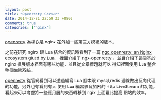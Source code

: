 ```yaml
---
layout: post
title: "Openresty Server"
date: 2014-12-21 22:59:33 +0800
comments: true
categories: ["nginx"]
---
```


<!-- more -->


[openresty] 為核心是 nginx 在外加一些第三方模組的版本。


之前在研究 nginx 跟 Lua 結合的資訊時看到了一篇 [ngx_openresty: an Nginx ecosystem glued by Lua]，
裡面介紹了 [ngx-openresty] ，並且介紹了這個基於 nginx 擴展版本裡面有哪些功能，並且從文章標題就可以
得知裡面使用 Lua 整合整個生態系統。


[openresty] 從官網看到可以透過編寫 Lua 腳本跟 mysql,redis 連線做出反向代理的功能，另外也有看到有人
使用 Lua 編寫影音加密的 Http LiveStream 的功能，看起來可以考慮將一些應用層的東西轉移到 ngix 上面藉此提高
網站的效率。



[openresty]:http://openresty.org/
[ngx-openresty]:https://github.com/openresty/ngx_openresty
[ngx_openresty: an Nginx ecosystem glued by Lua]:http://agentzh.org/misc/slides/ngx-openresty-ecosystem/#1